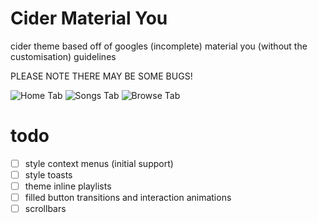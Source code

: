 # Cider Material You
cider theme based off of googles (incomplete) material you (without the customisation) guidelines

PLEASE NOTE THERE MAY BE SOME BUGS!

![Home Tab](https://user-images.githubusercontent.com/32418685/154198992-02ecf329-f7fe-4a80-9838-c406b8eb23ed.png)
![Songs Tab](https://user-images.githubusercontent.com/32418685/154198884-05758d19-64b5-4b00-91a2-041148ced903.png)
![Browse Tab](https://user-images.githubusercontent.com/32418685/154199111-f0d7366c-40e7-4146-a255-24e35210043b.png)

# todo
 - [ ] style context menus (initial support)
 - [ ] style toasts
 - [ ] theme inline playlists
 - [ ] filled button transitions and interaction animations
 - [ ] scrollbars
